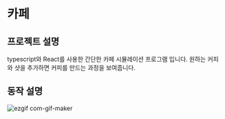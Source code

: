 # 카페

## 프로젝트 설명

typescript와 React를 사용한 간단한 카페 시뮬레이션 프로그램 입니다. 원하는 커피와 샷을 추가하면 커피를 만드는 과정을 보여줍니다.

## 동작 설명

![ezgif com-gif-maker](https://user-images.githubusercontent.com/48446896/148557933-2d28e1c3-0a5e-428b-ac9c-2d541a2d5e1b.gif)
